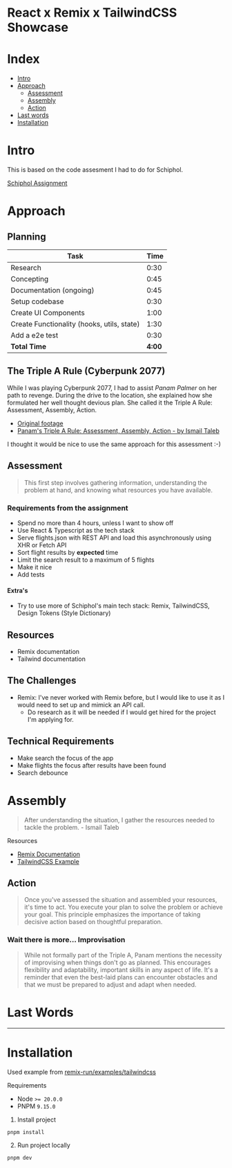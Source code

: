 # React x Remix x TailwindCSS Showcase

# Index
- [Intro](#Intro)
- [Approach](#Approach)
  - [Assessment](#Assessment)
  - [Assembly](#Assembly)
  - [Action](#Action)
- [Last words](#LastWords)
- [Installation](#Installation)

# Intro
This is based on the code assesment I had to do for Schiphol. 

[Schiphol Assignment](/docs/assignment.md)

# Approach
## Planning
| Task                                      | Time     |
|-------------------------------------------|----------|
| Research                                  | 0:30     |
| Concepting                        | 0:45     |
| Documentation (ongoing)                   | 0:45     |
| Setup codebase                            | 0:30     |
| Create UI Components                      | 1:00     |
| Create Functionality (hooks, utils, state) | 1:30     |
| Add a e2e test                            | 0:30     |
| __Total Time__                            | __4:00__ |

## The Triple A Rule (Cyberpunk 2077)
While I was playing Cyberpunk 2077, I had to assist _Panam Palmer_ on her path to revenge. During the drive to the location, she explained how she formulated her well thought devious plan. She called it the Triple A Rule: Assessment, Assembly, Action.

- [Original footage](https://www.youtube.com/watch?v=S2ULRDZ3iIs)
- [Panam's Triple A Rule: Assessment, Assembly, Action - by Ismail Taleb](https://ismailtaleb.substack.com/p/panams-triple-a-rule-assessment-assembly)

I thought it would be nice to use the same approach for this assessment :-)

## Assessment
> This first step involves gathering information, understanding the problem at hand, and knowing what resources you have available.

### Requirements from the assignment
- Spend no more than 4 hours, unless I want to show off
- Use React & Typescript as the tech stack
- Serve flights.json with REST API and load this asynchronously using XHR or Fetch API
- Sort flight results by __expected__ time
- Limit the search result to a maximum of 5 flights
- Make it nice
- Add tests

#### Extra's
- Try to use more of Schiphol's main tech stack: Remix, TailwindCSS, Design Tokens (Style Dictionary)

## Resources
- Remix documentation
- Tailwind documentation

## The Challenges
- Remix: I've never worked with Remix before, but I would like to use it as I would need to set up and mimick an API call.
  - Do research as it will be needed if I would get hired for the project I'm applying for.

## Technical Requirements
- Make search the focus of the app
- Make flights the focus after results have been found
- Search debounce


# Assembly
> After understanding the situation, I gather the resources needed to tackle the problem. - Ismail Taleb

Resources
- [Remix Documentation]()
- [TailwindCSS Example]()


## Action
> Once you've assessed the situation and assembled your resources, it's time to act. You execute your plan to solve the problem or achieve your goal. This principle emphasizes the importance of taking decisive action based on thoughtful preparation.

### Wait there is more... Improvisation
> While not formally part of the Triple A, Panam mentions the necessity of improvising when things don't go as planned. This encourages flexibility and adaptability, important skills in any aspect of life. It's a reminder that even the best-laid plans can encounter obstacles and that we must be prepared to adjust and adapt when needed.


# Last Words

---

# Installation
Used example from [remix-run/examples/tailwindcss](https://github.com/remix-run/examples/blob/main/tailwindcss)

Requirements
- Node `>= 20.0.0`
- PNPM `9.15.0`


1. Install project
```
pnpm install
```

2. Run project locally
```
pnpm dev
```
